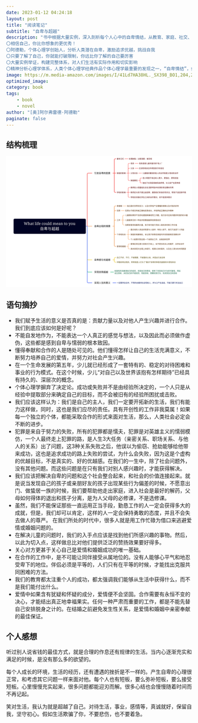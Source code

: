 ```yaml
---
date: 2023-01-12 04:24:18
layout: post
title: "阅读笔记"
subtitle: "自卑与超越"
description: "书中根据大量实例，深入剖析每个人心中的自卑情结，从教育、家庭、社交、伦理、婚姻等多个领域阐明人生道路的方向和人生意义的真谛，帮助人们打破自卑枷锁，理解生活，超出自我，实现人与人、人与社会和谐发展。
〇相信自己，你比你想象的更优秀！
〇阿德勒，个体心理学创始人，分析人类潜在自卑，激励追求优越，挑战自我
〇只要了解了自己，你就能打破限制，你远比你了解的自己要厉害
〇大量实例举证，构建完整体系，对人们生活有实际作用和切实影响
〇精神分析心理学体系，人类个体心理学经典作品个体心理学最重要的发现之一，“自卑情结”，如今已广为人知。"
image: https://m.media-amazon.com/images/I/41Ld7HA38HL._SX398_BO1,204,203,200_.jpg
optimized_image:
category: book
tags:
    - book
    - novel
author: "[奥]阿尔弗雷德·阿德勒"
paginate: false
---
```


## 结构梳理

![What-Life-Could-Mean-To-You](/assets/img/uploads/What-life-could-mean-to-you.png)

## 语句摘抄

- 我们赋予生活的意义是否真的是：贡献力量以及对他人产生兴趣并进行合作。我们到底应该如何是好呢？
- 不能自发地作为，不能表达一个人真正的感觉与想法，以及因此而必须做作虚伪，这些都是感到自卑与懦弱的根本致因。
- 懂得奉献和合作的人是随处可见的。他们懂得怎样让自己的生活充满意义，不断努力培养自己的爱情，并努力对社会产生兴趣。
- 在一个生命发展的第五年，少儿就已经形成了一套特有的、稳定的对待困难和事业的行为模式。在这个时候，少儿“对自己以及世界该抱有怎样期待”已经具有持久的、深层次的概念。
- 个体心理学摒弃了决定论。成功或失败并不是由经验所决定的，一个人只是从经验中提取部分来确定自己的目标，而不会被旧有的经验所困扰或击败。
- 我们应该这样认为：我们是自己的主人，我们一定要开拓新的生活，我们有能力这样做，同时，这也是我们应尽的责任。具有开创性的工作非我莫属！如果每一个独立的个体，都能采取合作的形式来面对生活，那么，人类社会必定会不断的进步。
- 犯罪是来自于努力的失败，所有的犯罪都是懦夫，犯罪是对英雄主义的懦弱模仿，一个人最终走上犯罪的路，是人生3大任务（亲密关系、职场关系、与他人的关系）出了问题，这3种关系失败之后，他误以为偷窃、抢劫能够给他带来成功，这也是追求成功的路上失败的尝试，为什么会失败，因为这是个虚构的优越目标，不是真实的、好的优越感。在我们的一生中，除了社会问题外，没有其他问题。而这些问题是在只有我们对别人感兴趣时，才能获得解决。
- 我们应该把解决自卑的问题和这个社会整合起来，和社会的价值连接起来。就是说当发现自己的孩子或亲朋好友的孩子出现某些行为偏差的时候，不愿意出门、做蛰居一族的时候，我们要帮助他走出家庭，进入社会是最好的解药，父母如何得体的退出和孩子分离，是为人父母的必修课，不是选修课。
- 虽然，我们不能保证那些一直运用正当手段，勤恳工作的人一定会获得多大的成就，但是，我们却可以肯定，这样的人一定会保持勇敢的态度，并且不会失去做人的尊严。
在我们所处的时代中，很多人就是用工作忙碌为借口来逃避爱情或婚姻问题的。
- 在解决儿童的问题时，我们的入手点应该是找到他们所感兴趣的事物。然后，以此为切入点，这样做总比对他们提供泛泛的赞扬效果要好得多。
- 关心对方更甚于关心自己是爱情和婚姻成功的唯一基础。
- 在合作的工作中，是不可能让同伴接受从属地位的。没有人能够心平气和地忍受卑下的地位。伴侣必须是平等的，人们只有在平等的时候，才能找出克服共同困难的方法。
- 我们的教育都太注重个人的成功，都太强调我们能够从生活中获得什么，而不是我们能付出什么。
- 爱情中如果含有犹疑和怀疑的成分，爱情便不会坚固。合作需要有永恒不变的决心，才能结出真正地幸福果实。任何一种严肃而重要的工作，都是不能先替自己安排脱身之计的。在结婚之前避免发生性关系，是爱情和婚姻中亲密奉献的最佳保证。

## 个人感想

听过别人说省钱的最佳方式，就是合理的作息还有规律的生活。当内心逐渐充实和满足的时候，是没有那么多的欲望的。

每个人成长的环境，生活的经历，还有遭遇的挫折是不一样的。产生自卑的心理很正常，和考虑其它问题一样来面对他。每个人也有短板，要么弥补短板，要么接受短板。心里慢慢充实起来，很多问题都能迎刃而解。很多心结也会慢慢随着时间而不再记起。

笑对生活，我认为就是超越了自己。对待生活，事业，感情等，真诚就好，保留自我，坚守初心。假如生活欺骗了你，不要悲伤，也不要着急。
